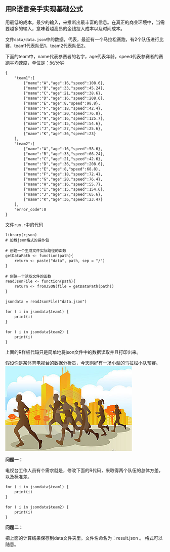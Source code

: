 ## 用R语言亲手实现基础公式 ##

用最低的成本，最少的输入，来推断出最丰富的信息。在真正的商业环境中，当需要越多的输入，意味着越高昂的金钱投入成本以及时间成本。

文件`data/data.json`中的数据，代表，最近有一个马拉松赛跑，有2个队伍进行比赛，team1代表队伍1，team2代表队伍2。

下面的team中，name代表参赛者的名字，age代表年龄，speed代表参赛者的赛跑平均速度，单位是：米/分钟

	{
		"team1":[
			{"name":"A","age":16,"speed":108.6},
			{"name":"B","age":33,"speed":45.24},
			{"name":"C","age":21,"speed":38.6},
			{"name":"D","age":16,"speed":208.6},
			{"name":"E","age":8,"speed":98.8},
			{"name":"F","age":18,"speed":42.4},
			{"name":"G","age":20,"speed":76.8},
			{"name":"H","age":16,"speed":125.7},
			{"name":"I","age":15,"speed":54.6},
			{"name":"J","age":27,"speed":25.6},
			{"name":"K","age":36,"speed":23}
		],
		"team2":[
			{"name":"A","age":16,"speed":58.6},
			{"name":"B","age":33,"speed":66.24},
			{"name":"C","age":21,"speed":42.6},
			{"name":"D","age":36,"speed":208.6},
			{"name":"E","age":8,"speed":68.8},
			{"name":"F","age":18,"speed":72.4},
			{"name":"G","age":20,"speed":76.4},
			{"name":"H","age":16,"speed":55.7},
			{"name":"I","age":15,"speed":154.6},
			{"name":"J","age":27,"speed":65.6},
			{"name":"K","age":36,"speed":23.47}
		],
		"error_code":0
	}


文件`run.r`中的代码

	library(rjson)
	# 加载json格式的操作包
	
	# 创建一个生成文件实际路径的函数
	getDataPath <- function(path){
		return <- paste("data", path, sep = "/")
	}
	
	# 创建一个读取文件的函数
	readJsonFile <- function(path){
		return <- fromJSON(file = getDataPath(path))
	}
	
	jsondata = readJsonFile("data.json")
	
	for ( i in jsondata$team1) {
		print(i)
	}
	
	for ( i in jsondata$team2) {
		print(i)
	}


上面的R样板代码只是简单地将json文件中的数据读取并且打印出来。

假设你是某体育电视台的数据分析员，今天刚好有一场小型的马拉松小队预赛。
![](img/10495H528-0.png)


**问题一：**

电视台工作人员有个需求就是，修改下面的R代码，来取得两个队伍的总体方差，以及标准差。

	for ( i in jsondata$team1) {
		print(i)
	}
	
	for ( i in jsondata$team2) {
		print(i)
	}

**问题二：**

把上面的计算结果保存到data文件夹里。文件名命名为：result.json 。 格式可以随意。